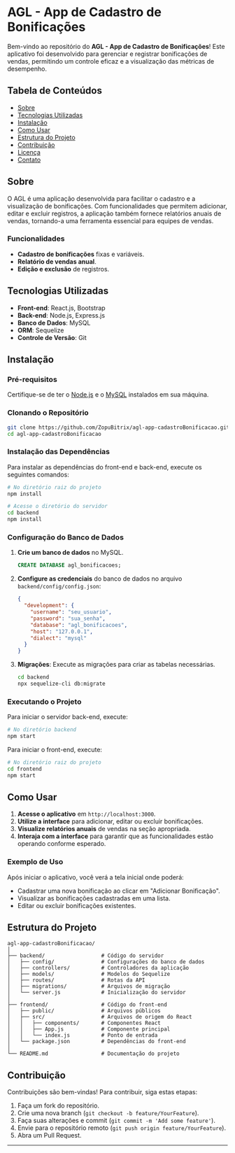 # AGL - App de Cadastro de Bonificações

Bem-vindo ao repositório do **AGL - App de Cadastro de Bonificações**! Este aplicativo foi desenvolvido para gerenciar e registrar bonificações de vendas, permitindo um controle eficaz e a visualização das métricas de desempenho.

## Tabela de Conteúdos

- [Sobre](#sobre)
- [Tecnologias Utilizadas](#tecnologias-utilizadas)
- [Instalação](#instalação)
- [Como Usar](#como-usar)
- [Estrutura do Projeto](#estrutura-do-projeto)
- [Contribuição](#contribuição)
- [Licença](#licença)
- [Contato](#contato)

## Sobre

O AGL é uma aplicação desenvolvida para facilitar o cadastro e a visualização de bonificações. Com funcionalidades que permitem adicionar, editar e excluir registros, a aplicação também fornece relatórios anuais de vendas, tornando-a uma ferramenta essencial para equipes de vendas.

### Funcionalidades

- **Cadastro de bonificações** fixas e variáveis.
- **Relatório de vendas anual**.
- **Edição e exclusão** de registros.

## Tecnologias Utilizadas

- **Front-end**: React.js, Bootstrap
- **Back-end**: Node.js, Express.js
- **Banco de Dados**: MySQL
- **ORM**: Sequelize
- **Controle de Versão**: Git

## Instalação

### Pré-requisitos

Certifique-se de ter o [Node.js](https://nodejs.org/) e o [MySQL](https://www.mysql.com/) instalados em sua máquina.

### Clonando o Repositório

```bash
git clone https://github.com/ZopuBitrix/agl-app-cadastroBonificacao.git
cd agl-app-cadastroBonificacao
```

### Instalação das Dependências

Para instalar as dependências do front-end e back-end, execute os seguintes comandos:

```bash
# No diretório raiz do projeto
npm install

# Acesse o diretório do servidor
cd backend
npm install
```

### Configuração do Banco de Dados

1. **Crie um banco de dados** no MySQL.
   ```sql
   CREATE DATABASE agl_bonificacoes;
   ```

2. **Configure as credenciais** do banco de dados no arquivo `backend/config/config.json`:
   ```json
   {
     "development": {
       "username": "seu_usuario",
       "password": "sua_senha",
       "database": "agl_bonificacoes",
       "host": "127.0.0.1",
       "dialect": "mysql"
     }
   }
   ```

3. **Migrações**: Execute as migrações para criar as tabelas necessárias.
   ```bash
   cd backend
   npx sequelize-cli db:migrate
   ```

### Executando o Projeto

Para iniciar o servidor back-end, execute:

```bash
# No diretório backend
npm start
```

Para iniciar o front-end, execute:

```bash
# No diretório raiz do projeto
cd frontend
npm start
```

## Como Usar

1. **Acesse o aplicativo** em `http://localhost:3000`.
2. **Utilize a interface** para adicionar, editar ou excluir bonificações.
3. **Visualize relatórios anuais** de vendas na seção apropriada.
4. **Interaja com a interface** para garantir que as funcionalidades estão operando conforme esperado.

### Exemplo de Uso

Após iniciar o aplicativo, você verá a tela inicial onde poderá:

- Cadastrar uma nova bonificação ao clicar em "Adicionar Bonificação".
- Visualizar as bonificações cadastradas em uma lista.
- Editar ou excluir bonificações existentes.

## Estrutura do Projeto

```plaintext
agl-app-cadastroBonificacao/
│
├── backend/                  # Código do servidor
│   ├── config/               # Configurações do banco de dados
│   ├── controllers/          # Controladores da aplicação
│   ├── models/               # Modelos do Sequelize
│   ├── routes/               # Rotas da API
│   ├── migrations/           # Arquivos de migração
│   └── server.js             # Inicialização do servidor
│
├── frontend/                 # Código do front-end
│   ├── public/               # Arquivos públicos
│   ├── src/                  # Arquivos de origem do React
│   │   ├── components/       # Componentes React
│   │   ├── App.js            # Componente principal
│   │   └── index.js          # Ponto de entrada
│   └── package.json          # Dependências do front-end
│
└── README.md                 # Documentação do projeto
```

## Contribuição

Contribuições são bem-vindas! Para contribuir, siga estas etapas:

1. Faça um fork do repositório.
2. Crie uma nova branch (`git checkout -b feature/YourFeature`).
3. Faça suas alterações e commit (`git commit -m 'Add some feature'`).
4. Envie para o repositório remoto (`git push origin feature/YourFeature`).
5. Abra um Pull Request.
---

